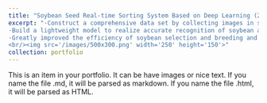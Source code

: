 ```yaml
---
title: "Soybean Seed Real-time Sorting System Based on Deep Learning (2019.05-2022.05, Project Leader)"
excerpt: "·Construct a comprehensive data set by collecting images in six directions in the soybean seed space.
·Build a lightweight model to realize accurate recognition of soybean at different defect scales; Improved and optimized the model for real-time recognition in edge devices.
·Greatly improved the efficiency of soybean selection and breeding and provided a new method for the detection of ellipsoid-like surface defects.
<br/><img src='/images/500x300.png' width='250' height='150'>"
collection: portfolio
---
```


This is an item in your portfolio. It can be have images or nice text. If you name the file .md, it will be parsed as markdown. If you name the file .html, it will be parsed as HTML. 
